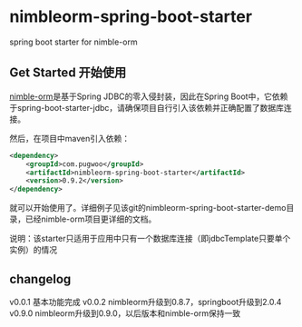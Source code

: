 # nimbleorm-spring-boot-starter
spring boot starter for nimble-orm

## Get Started 开始使用

[nimble-orm](https://github.com/pugwoo/nimble-orm)是基于Spring JDBC的零入侵封装，因此在Spring Boot中，它依赖于spring-boot-starter-jdbc，请确保项目自行引入该依赖并正确配置了数据库连接。

然后，在项目中maven引入依赖：

```xml
<dependency>
	<groupId>com.pugwoo</groupId>
	<artifactId>nimbleorm-spring-boot-starter</artifactId>
	<version>0.9.2</version>
</dependency>
```

就可以开始使用了。详细例子见该git的nimbleorm-spring-boot-starter-demo目录，已经nimble-orm项目更详细的文档。

说明：该starter只适用于应用中只有一个数据库连接（即jdbcTemplate只要单个实例）的情况

## changelog

v0.0.1 基本功能完成
v0.0.2 nimbleorm升级到0.8.7，springboot升级到2.0.4
v0.9.0 nimbleorm升级到0.9.0，以后版本和nimble-orm保持一致
